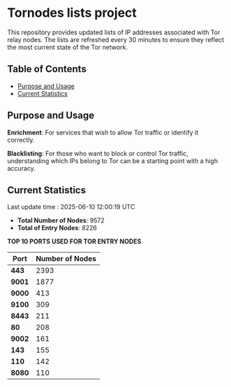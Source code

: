 # Tornodes lists project

This repository provides updated lists of IP addresses associated with Tor relay nodes. The lists are refreshed every 30 minutes to ensure they reflect the most current state of the Tor network.

## Table of Contents

- [Purpose and Usage](#purpose-and-usage)
- [Current Statistics](#current-statistics)


## Purpose and Usage

**Enrichment**: For services that wish to allow Tor traffic or identify it correctly.

**Blacklisting**: For those who want to block or control Tor traffic, understanding which IPs belong to Tor can be a starting point with a high accuracy.

## Current Statistics

Last update time : 2025-06-10 12:00:19 UTC

- **Total Number of Nodes**: 9572
- **Total of Entry Nodes**: 8226

**TOP 10 PORTS USED FOR TOR ENTRY NODES**

| **Port** | **Number of Nodes** |
|------|-----------------|
| **443**   | 2393  |
| **9001**   | 1877  |
| **9000**   | 413  |
| **9100**   | 309  |
| **8443**   | 211  |
| **80**   | 208  |
| **9002**   | 161  |
| **143**   | 155  |
| **110**   | 142  |
| **8080**   | 110  |

